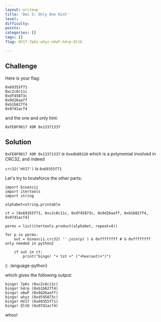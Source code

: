 ```yaml
---
layout: writeup
title: 'Dec 5: Only One Hint'
level:
difficulty:
points:
categories: []
tags: []
flag: HV17-7pKs-whyz-o6wF-h4rp-Qlt6

---
```

## Challenge

Here is your flag:

    0x69355f71
    0xc2c8c11c
    0xdf45873c
    0x9d26aaff
    0xb1b827f4
    0x97d1acf4

and the one and only hint:

    0xFE8F9017 XOR 0x13371337

## Solution

`0xFE8F9017 XOR 0x13371337` is `0xedb88320` which is a polynomial
involved in CRC32, and indeed

`crc32('HV17')` is `0x69355f71`

Let's try to bruteforce the other parts:

    import binascii
    import itertools
    import string

    alphabet=string.printable

    ct = [0x69355f71, 0xc2c8c11c, 0xdf45873c, 0x9d26aaff, 0xb1b827f4, 0x97d1acf4]

    perms = list(itertools.product(alphabet, repeat=4))

    for p in perms:
        out = binascii.crc32( ''.join(p) ) & 0xffffffff # & 0xffffffff only needed in python2

        if out in ct:
            print("bingo! "+ tst +" ("+hex(out)+")")
{: .language-python}

which gives the following output:

    bingo! 7pKs (0xc2c8c11c)
    bingo! h4rp (0xb1b827f4)
    bingo! o6wF (0x9d26aaff)
    bingo! whyz (0xdf45873c)
    bingo! HV17 (0x69355f71)
    bingo! Qlt6 (0x97d1acf4)

whoo!

